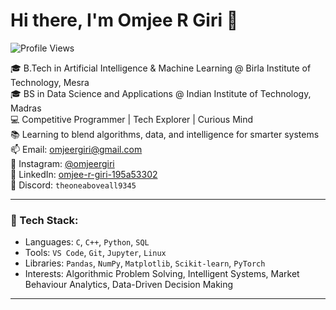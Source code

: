 # Hi there, I'm Omjee R Giri 👋

![Profile Views](https://komarev.com/ghpvc/?username=omjeergiri&label=Profile%20Views&color=blueviolet&style=flat)

🎓 B.Tech in Artificial Intelligence & Machine Learning @ Birla Institute of Technology, Mesra  
🎓 BS in Data Science and Applications @ Indian Institute of Technology, Madras  
💻 Competitive Programmer | Tech Explorer | Curious Mind  
📚 Learning to blend algorithms, data, and intelligence for smarter systems  
📫 Email: omjeergiri@gmail.com  
📸 Instagram: [@omjeergiri](https://instagram.com/omjeergiri)  
💼 LinkedIn: [omjee-r-giri-195a53302](https://www.linkedin.com/in/omjee-r-giri-195a53302)  
💬 Discord: `theoneaboveall9345`

---

### 🚀 Tech Stack:
- Languages: `C`, `C++`, `Python`, `SQL`
- Tools: `VS Code`, `Git`, `Jupyter`, `Linux`
- Libraries: `Pandas`, `NumPy`, `Matplotlib`, `Scikit-learn`, `PyTorch`
- Interests: Algorithmic Problem Solving, Intelligent Systems, Market Behaviour Analytics, Data-Driven Decision Making

---

